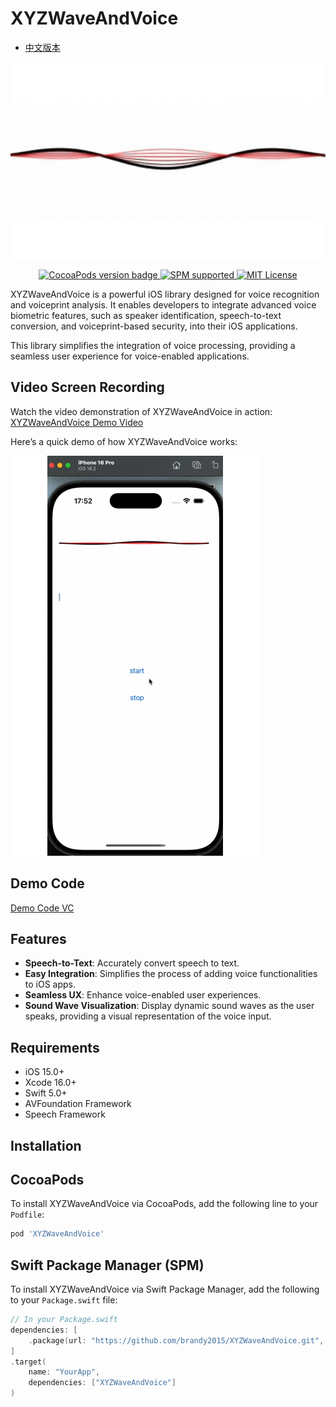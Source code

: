# XYZWaveAndVoice
- [中文版本](https://github.com/brandy2015/XYZWaveAndVoice/blob/main/README_CN.md)
<p align="center">
  <img src="https://github.com/brandy2015/XYZWaveAndVoice/blob/main/Arts/demo2.gif?raw=true" alt="XYZWaveAndVoice" title="XYZWaveAndVoice" width="557"/>
</p>

<p align="center">
  <a href="https://github.com/brandy2015/XYZWaveAndVoice">
    <img src="https://img.shields.io/cocoapods/v/XYZWaveAndVoice.svg?style=flat" alt="CocoaPods version badge" />
  </a>
  <a href="https://swift.org/package-manager/">
    <img src="https://img.shields.io/badge/SPM-supported-DE5C43.svg?style=flat" alt="SPM supported" />
  </a>
  <a href="https://raw.githubusercontent.com/brandy2015/XYZWaveAndVoice/master/LICENSE">
    <img src="https://img.shields.io/badge/license-MIT-black" alt="MIT License" />
  </a>
</p>
 

XYZWaveAndVoice is a powerful iOS library designed for voice recognition and voiceprint analysis. It enables developers to integrate advanced voice biometric features, such as speaker identification, speech-to-text conversion, and voiceprint-based security, into their iOS applications. 

This library simplifies the integration of voice processing, providing a seamless user experience for voice-enabled applications.

## Video Screen Recording

Watch the video demonstration of XYZWaveAndVoice in action:  
[XYZWaveAndVoice Demo Video](https://github.com/brandy2015/XYZWaveAndVoice/blob/main/Arts/demo.mov)

Here’s a quick demo of how XYZWaveAndVoice works:

![Demo](https://github.com/brandy2015/XYZWaveAndVoice/blob/main/Arts/demo.gif)


## Demo Code
[Demo Code VC](https://github.com/brandy2015/XYZWaveAndVoice/blob/main/XYZWaveAndVoice/VoiceInputViewController.swift)

## Features
 
- **Speech-to-Text**: Accurately convert speech to text. 
- **Easy Integration**: Simplifies the process of adding voice functionalities to iOS apps.
- **Seamless UX**: Enhance voice-enabled user experiences.
- **Sound Wave Visualization**: Display dynamic sound waves as the user speaks, providing a visual representation of the voice input.
## Requirements

- iOS 15.0+
- Xcode 16.0+
- Swift 5.0+
- AVFoundation Framework
- Speech Framework

## Installation
 
## CocoaPods
 
To install XYZWaveAndVoice via CocoaPods, add the following line to your `Podfile`:

```ruby
pod 'XYZWaveAndVoice' 

```
 
## **Swift Package Manager (SPM)**

To install XYZWaveAndVoice via Swift Package Manager, add the following to your `Package.swift` file:

```swift
// In your Package.swift
dependencies: [
    .package(url: "https://github.com/brandy2015/XYZWaveAndVoice.git", .branch("main"))
]
.target(
    name: "YourApp",
    dependencies: ["XYZWaveAndVoice"]
)
